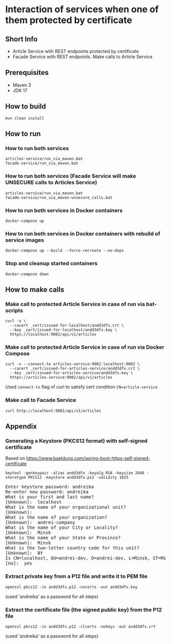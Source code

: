
# Interaction of services when one of them protected by certificate

## Short Info
- Article Service with REST endpoints protected by certificate
- Facade Service with REST endpoints. Make calls to Article Service

## Prerequisites
- Maven 3
- JDK 17

## How to build
```
mvn clean install
```

## How to run

### How to run both services
```
articles-service/run_via_maven.bat
facade-service/run_via_maven.bat
```

### How to run both services (Facade Service will make UNSECURE calls to Articles Service)
```
articles-service/run_via_maven.bat
facade-service/run_via_maven-unsecure_calls.bat
```

### How to run both services in Docker containers
    docker-compose up

### How to run both services in Docker containers with rebuild of service images
    docker-compose up --build --force-recreate --no-deps

### Stop and cleanup started containers
    docker-compose down

## How to make calls

### Make call to protected Article Service in case of run via bat-scripts
```
curl -v \
  --cacert _cert/issued-for-localhost/andd3dfx.crt \
  --key _cert/issued-for-localhost/andd3dfx.key \
  https://localhost:9082/api/v1/articles
```

### Make call to protected Article Service in case of run via Docker Compose
```
curl -v --connect-to articles-service:9082:localhost:9082 \
  --cacert _cert/issued-for-articles-service/andd3dfx.crt \
  --key _cert/issued-for-articles-service/andd3dfx.key \
  https://articles-service:9082/api/v1/articles
```
Used `connect-to` flag of curl to satisfy cert condition `CN=article-service`

### Make call to Facade Service
```
curl http://localhost:9081/api/v1/articles
```

## Appendix

### Generating a Keystore (PKCS12 format) with self-signed certificate
Based on https://www.baeldung.com/spring-boot-https-self-signed-certificate

```
keytool -genkeypair -alias andd3dfx -keyalg RSA -keysize 2048 -storetype PKCS12 -keystore andd3dfx.p12 -validity 1825
```

<pre>
Enter keystore password: andreika
Re-enter new password: andreika
What is your first and last name?
[Unknown]:  localhost
What is the name of your organizational unit?
[Unknown]:  
What is the name of your organization?
[Unknown]:  andrei-company
What is the name of your City or Locality?
[Unknown]:  Minsk
What is the name of your State or Province?
[Unknown]:  Minsk
What is the two-letter country code for this unit?
[Unknown]:  BY
Is CN=localhost, OU=andrei-dev, O=andrei-dev, L=Minsk, ST=Minsk, C=BY correct?
[no]:  yes
</pre>

### Extract private key from a P12 file and write it to PEM file
```
openssl pkcs12 -in andd3dfx.p12 -nocerts -out andd3dfx.key
```
(used 'andreika' as a password for all steps)

### Extract the certificate file (the signed public key) from the P12 file
```
openssl pkcs12 -in andd3dfx.p12 -clcerts -nokeys -out andd3dfx.crt
```
(used 'andreika' as a password for all steps)
